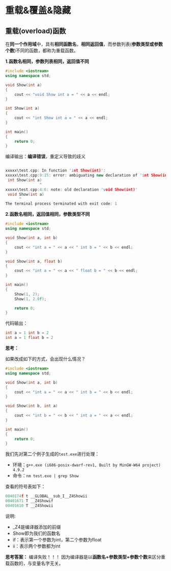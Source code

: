 # 重载&覆盖&隐藏

## 重载(overload)函数

在**同一个作用域**中，具有**相同函数名**，**相同返回值**，而参数列表(**参数类型或参数个数**)不同的函数，都称为重载函数。

**1.函数名相同，参数列表相同，返回值不同**

```c++
#include <iostream>
using namespace std;

void Show(int a)
{
    cout << "void Show int a = " << a << endl;
}

int Show(int a)
{
    cout << "int Show int a = " << a << endl;
}

int main()
{
    return 0;
}
```

编译输出：**编译错误**，重定义导致的歧义

```c++

xxxxx\test.cpp: In function 'int Show(int)':
xxxxx\test.cpp:9:15: error: ambiguating new declaration of 'int Show(int)'
 int Show(int a)
               ^
xxxxx\test.cpp:4:6: note: old declaration 'void Show(int)'
 void Show(int a)
      ^
The terminal process terminated with exit code: 1
```

**2.函数名相同，返回值相同，参数类型不同**

```c++
#include <iostream>
using namespace std;

void Show(int a, int b)
{
    cout << "int a = " << a << " int b = " << b << endl;
}

void Show(int a, float b)
{
    cout << "int a = " << a << " float b = " << b << endl;
}

int main()
{
    Show(1, 2);
    Show(1, 2.0f);

    return 0;
}
```

代码输出：

```c++
int a = 1 int b = 2
int a = 1 float b = 2
```

**思考：**

如果改成如下的方式，会出现什么情况？

```c++
#include <iostream>
using namespace std;

void Show(int a, int b)
{
    cout << "int a = " << a << " int b = " << b << endl;
}

void Show(int b, int a)
{
    cout << "int b = " << b << " int a = " << a << endl;
}

int main()
{
    return 0;
}
```

我们先对第二个例子生成的`test.exe`进行处理：
* 环境：`g++.exe (i686-posix-dwarf-rev1, Built by MinGW-W64 project) 4.9.2`
* 命令：`nm test.exe | grep Show`

查看的符号表如下：
```c++
0040174f t __GLOBAL__sub_I__Z4Showii
00401671 T __Z4Showif
00401610 T __Z4Showii
```

说明:
* _Z4是编译器添加的前缀
* Show即为我们的函数名
* if：表示第一个参数为int，第二个参数为float
* ii：表示两个参数都为int

**思考答案：**
编译失败！！！
因为编译器是以**函数名+参数类型+参数个数**来区分重载函数的，与变量名字无关。

